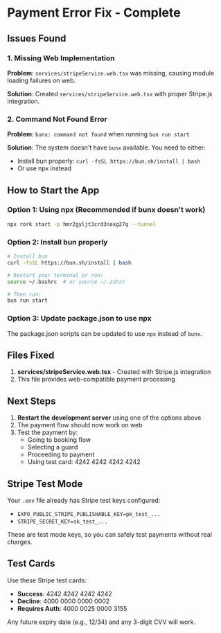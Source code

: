 # Payment Error Fix - Complete

## Issues Found

### 1. Missing Web Implementation
**Problem**: `services/stripeService.web.tsx` was missing, causing module loading failures on web.

**Solution**: Created `services/stripeService.web.tsx` with proper Stripe.js integration.

### 2. Command Not Found Error
**Problem**: `bunx: command not found` when running `bun run start`

**Solution**: The system doesn't have `bunx` available. You need to either:
- Install bun properly: `curl -fsSL https://bun.sh/install | bash`
- Or use npx instead

## How to Start the App

### Option 1: Using npx (Recommended if bunx doesn't work)
```bash
npx rork start -p hmr2gyljt3crd3naxg27q --tunnel
```

### Option 2: Install bun properly
```bash
# Install bun
curl -fsSL https://bun.sh/install | bash

# Restart your terminal or run:
source ~/.bashrc  # or source ~/.zshrc

# Then run:
bun run start
```

### Option 3: Update package.json to use npx
The package.json scripts can be updated to use `npx` instead of `bunx`.

## Files Fixed

1. **services/stripeService.web.tsx** - Created with Stripe.js integration
2. This file provides web-compatible payment processing

## Next Steps

1. **Restart the development server** using one of the options above
2. The payment flow should now work on web
3. Test the payment by:
   - Going to booking flow
   - Selecting a guard
   - Proceeding to payment
   - Using test card: 4242 4242 4242 4242

## Stripe Test Mode

Your `.env` file already has Stripe test keys configured:
- `EXPO_PUBLIC_STRIPE_PUBLISHABLE_KEY=pk_test_...`
- `STRIPE_SECRET_KEY=sk_test_...`

These are test mode keys, so you can safely test payments without real charges.

## Test Cards

Use these Stripe test cards:
- **Success**: 4242 4242 4242 4242
- **Decline**: 4000 0000 0000 0002
- **Requires Auth**: 4000 0025 0000 3155

Any future expiry date (e.g., 12/34) and any 3-digit CVV will work.
